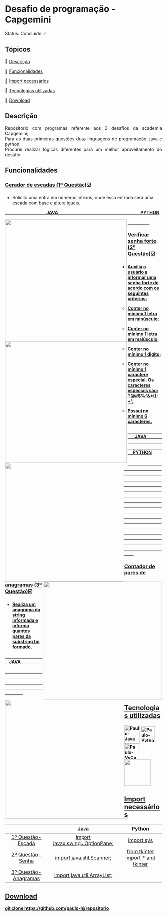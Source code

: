 <h1>Desafio de programação - Capgemini</h1> 

Status: Concluído :white_check_mark:

## Tópicos 

:small_blue_diamond: [Descrição](#descrição)

:small_blue_diamond: [Funcionalidades](#funcionalidades)

:small_blue_diamond: [Import necessários](#import-necessários)

:small_blue_diamond: [Tecnologias utilizadas](#tecnologias-utilizadas)

:small_blue_diamond: [Download](#download)

## Descrição

<p align="justify">
  Repositório com programas referente aos 3 desafios da academia Capgemini;<br />
  Para as duas primeiras questões duas linguagens de programação, java e python;<br />
  Procurei realizar lógicas diferentes para um melhor aproveitamento do desáfio.
</p>

## Funcionalidades

### <u><b>Gerador de escadas (1º Questão)</b></u>:ballot_box_with_check:
- Solicita uma entra em números inteiros, onde essa entrada será uma escada com base e altura iguais.
<p><u><b>&nbsp;&nbsp;&nbsp;&nbsp;&nbsp;&nbsp;&nbsp;&nbsp;&nbsp;&nbsp;&nbsp;&nbsp;&nbsp;&nbsp;&nbsp;&nbsp;&nbsp;&nbsp;&nbsp;&nbsp;&nbsp;&nbsp;&nbsp;&nbsp;&nbsp;&nbsp;&nbsp;&nbsp;&nbsp;&nbsp;&nbsp;&nbsp;&nbsp;&nbsp;&nbsp;&nbsp;&nbsp;&nbsp;&nbsp;&nbsp;JAVA&nbsp;&nbsp;&nbsp;&nbsp;&nbsp;&nbsp;&nbsp;&nbsp;&nbsp;&nbsp;&nbsp;&nbsp;&nbsp;&nbsp;&nbsp;&nbsp;&nbsp;&nbsp;&nbsp;&nbsp;&nbsp;&nbsp;&nbsp;&nbsp;&nbsp;&nbsp;&nbsp;&nbsp;&nbsp;&nbsp;&nbsp;&nbsp;&nbsp;&nbsp;&nbsp;&nbsp;&nbsp;&nbsp;&nbsp;&nbsp;&nbsp;&nbsp;&nbsp;&nbsp;&nbsp;&nbsp;&nbsp;&nbsp;&nbsp;&nbsp;&nbsp;&nbsp;&nbsp;&nbsp;&nbsp;&nbsp;&nbsp;&nbsp;&nbsp;&nbsp;&nbsp;&nbsp;&nbsp;&nbsp;&nbsp;&nbsp;&nbsp;&nbsp;&nbsp;&nbsp;&nbsp;&nbsp;&nbsp;&nbsp;&nbsp;&nbsp;&nbsp;&nbsp;&nbsp;&nbsp;PYTHON</p>

<img align="left" src="https://user-images.githubusercontent.com/95994249/154823815-120cd1f8-e599-477e-915f-afa72001e6da.gif" width="391px" />
<img align="left" src="https://user-images.githubusercontent.com/95994249/154825305-13e9528e-9d43-4bbc-b086-1ce94134322e.gif" width="391px" />

&nbsp;&nbsp;&nbsp;&nbsp;&nbsp;&nbsp;&nbsp;&nbsp;&nbsp;&nbsp;&nbsp;&nbsp;&nbsp;&nbsp;&nbsp;&nbsp;&nbsp;&nbsp;&nbsp;&nbsp;&nbsp;

### <u><b>Verificar senha forte (2º Questão)</b></u>:ballot_box_with_check:
  
  - Auxilia o usuário a informar uma senha forte de acordo com os seguintes critérios:

    - Conter no mínimo 1 letra em minúsculo;

    - Conter no mínimo 1 letra em maiúsculo;

    - Conter no mínimo 1 digito;

    - Conter no mínimo 1 caractere especial. Os caracteres especiais são: '**!@#$%^&\*()-+**';

    - Possui no mínimo 6 caracteres.


<p><u><b>&nbsp;&nbsp;&nbsp;&nbsp;&nbsp;&nbsp;&nbsp;&nbsp;&nbsp;&nbsp;&nbsp;&nbsp;&nbsp;&nbsp;&nbsp;&nbsp;&nbsp;&nbsp;&nbsp;&nbsp;&nbsp;&nbsp;&nbsp;&nbsp;&nbsp;&nbsp;&nbsp;&nbsp;&nbsp;&nbsp;&nbsp;&nbsp;&nbsp;&nbsp;&nbsp;&nbsp;&nbsp;&nbsp;&nbsp;&nbsp;JAVA&nbsp;&nbsp;&nbsp;&nbsp;&nbsp;&nbsp;&nbsp;&nbsp;&nbsp;&nbsp;&nbsp;&nbsp;&nbsp;&nbsp;&nbsp;&nbsp;&nbsp;&nbsp;&nbsp;&nbsp;&nbsp;&nbsp;&nbsp;&nbsp;&nbsp;&nbsp;&nbsp;&nbsp;&nbsp;&nbsp;&nbsp;&nbsp;&nbsp;&nbsp;&nbsp;&nbsp;&nbsp;&nbsp;&nbsp;&nbsp;&nbsp;&nbsp;&nbsp;&nbsp;&nbsp;&nbsp;&nbsp;&nbsp;&nbsp;&nbsp;&nbsp;&nbsp;&nbsp;&nbsp;&nbsp;&nbsp;&nbsp;&nbsp;&nbsp;&nbsp;&nbsp;&nbsp;&nbsp;&nbsp;&nbsp;&nbsp;&nbsp;&nbsp;&nbsp;&nbsp;&nbsp;&nbsp;&nbsp;&nbsp;&nbsp;&nbsp;&nbsp;&nbsp;&nbsp;&nbsp;&nbsp;&nbsp;&nbsp;&nbsp;&nbsp;&nbsp;PYTHON</p>
<div align="">
<img align="left" src="https://user-images.githubusercontent.com/95994249/154825897-425547a7-de73-4c27-b6a1-0c5de0e508eb.gif" width="380px" />
<img align="right" src="https://user-images.githubusercontent.com/95994249/154826093-f1031001-7ec4-44cd-ae29-44e6d789cda8.gif" width="380px" />
</div>
<h4>
&nbsp;&nbsp;&nbsp;&nbsp;&nbsp;&nbsp;&nbsp;&nbsp;&nbsp;&nbsp;&nbsp;&nbsp;&nbsp;&nbsp;&nbsp;&nbsp;&nbsp;&nbsp;&nbsp;&nbsp;&nbsp;&nbsp;&nbsp;&nbsp;&nbsp;&nbsp;&nbsp;&nbsp;&nbsp;&nbsp;&nbsp;&nbsp;&nbsp;&nbsp;&nbsp;&nbsp;&nbsp;&nbsp;&nbsp;&nbsp;&nbsp;&nbsp;&nbsp;&nbsp;&nbsp;&nbsp;&nbsp;&nbsp;&nbsp;&nbsp;&nbsp;&nbsp;&nbsp;&nbsp;&nbsp;&nbsp;&nbsp;&nbsp;&nbsp;&nbsp;&nbsp;&nbsp;&nbsp;&nbsp;&nbsp;&nbsp;&nbsp;&nbsp;&nbsp;&nbsp;&nbsp;&nbsp;&nbsp;&nbsp;&nbsp;&nbsp;&nbsp;&nbsp;&nbsp;&nbsp;&nbsp;&nbsp;&nbsp;&nbsp;&nbsp;&nbsp;&nbsp;&nbsp;&nbsp;&nbsp;&nbsp;&nbsp;&nbsp;&nbsp;&nbsp;&nbsp;&nbsp;&nbsp;&nbsp;&nbsp;&nbsp;&nbsp;&nbsp;&nbsp;&nbsp;&nbsp;&nbsp;&nbsp;&nbsp;&nbsp;&nbsp;&nbsp;&nbsp;&nbsp;&nbsp;&nbsp;&nbsp;&nbsp;&nbsp;&nbsp;&nbsp;&nbsp;&nbsp;&nbsp;&nbsp;&nbsp;&nbsp;&nbsp;&nbsp;&nbsp;&nbsp;&nbsp;&nbsp;&nbsp;&nbsp;&nbsp;&nbsp;&nbsp;&nbsp;&nbsp;&nbsp;&nbsp;&nbsp;&nbsp;&nbsp;&nbsp;&nbsp;&nbsp;&nbsp;&nbsp;&nbsp;&nbsp;&nbsp;&nbsp;&nbsp;&nbsp;&nbsp;&nbsp;&nbsp;&nbsp;&nbsp;&nbsp;&nbsp;&nbsp;&nbsp;&nbsp;&nbsp;&nbsp;&nbsp;&nbsp;&nbsp;&nbsp;&nbsp;&nbsp;&nbsp;&nbsp;&nbsp;&nbsp;&nbsp;&nbsp;&nbsp;&nbsp;&nbsp;&nbsp;&nbsp;&nbsp;&nbsp;&nbsp;&nbsp;&nbsp;&nbsp;&nbsp;&nbsp;&nbsp;&nbsp;&nbsp;&nbsp;&nbsp;&nbsp;&nbsp;&nbsp;&nbsp;&nbsp;&nbsp;&nbsp;&nbsp;&nbsp;&nbsp;&nbsp;&nbsp;&nbsp;&nbsp;&nbsp;&nbsp;&nbsp;&nbsp;&nbsp;&nbsp;&nbsp;&nbsp;&nbsp;&nbsp;&nbsp;&nbsp;&nbsp;&nbsp;&nbsp;&nbsp;&nbsp;&nbsp;&nbsp;&nbsp;&nbsp;&nbsp;&nbsp;&nbsp;&nbsp;&nbsp;&nbsp;&nbsp;&nbsp;&nbsp;&nbsp;&nbsp;&nbsp;&nbsp;&nbsp;&nbsp;&nbsp;&nbsp;&nbsp;&nbsp;&nbsp;&nbsp;&nbsp;&nbsp;&nbsp;&nbsp;&nbsp;&nbsp;&nbsp;&nbsp;&nbsp;&nbsp;&nbsp;&nbsp;&nbsp;&nbsp;&nbsp;&nbsp;&nbsp;&nbsp;&nbsp;&nbsp;&nbsp;&nbsp;&nbsp;&nbsp;&nbsp;&nbsp;&nbsp;&nbsp;&nbsp;&nbsp;&nbsp;&nbsp;&nbsp;&nbsp;&nbsp;&nbsp;&nbsp;&nbsp;&nbsp;&nbsp;&nbsp;&nbsp;&nbsp;&nbsp;&nbsp;&nbsp;&nbsp;&nbsp;&nbsp;&nbsp;&nbsp;&nbsp;&nbsp;&nbsp;&nbsp;&nbsp;&nbsp;&nbsp;&nbsp;&nbsp;&nbsp;&nbsp;&nbsp;&nbsp;&nbsp;&nbsp;&nbsp;&nbsp;&nbsp;&nbsp;&nbsp;&nbsp;&nbsp;&nbsp;&nbsp;&nbsp;&nbsp;&nbsp;&nbsp;&nbsp;&nbsp;&nbsp;&nbsp;&nbsp;&nbsp;&nbsp;&nbsp;&nbsp;&nbsp;&nbsp;&nbsp;&nbsp;&nbsp;&nbsp;&nbsp;&nbsp;&nbsp;&nbsp;&nbsp;&nbsp;&nbsp;&nbsp;&nbsp;&nbsp;&nbsp;&nbsp;&nbsp;&nbsp;&nbsp;&nbsp;&nbsp;&nbsp;&nbsp;&nbsp;&nbsp;&nbsp;&nbsp;&nbsp;&nbsp;&nbsp;&nbsp;&nbsp;&nbsp;&nbsp;&nbsp;&nbsp;&nbsp;&nbsp;&nbsp;&nbsp;&nbsp;&nbsp;&nbsp;&nbsp;&nbsp;&nbsp;&nbsp;&nbsp;&nbsp;&nbsp;&nbsp;&nbsp;&nbsp;&nbsp;&nbsp;&nbsp;&nbsp;&nbsp;&nbsp;&nbsp;&nbsp;&nbsp;&nbsp;&nbsp;&nbsp;&nbsp;&nbsp;&nbsp;&nbsp;&nbsp;&nbsp;&nbsp;&nbsp;&nbsp;&nbsp;&nbsp;&nbsp;&nbsp;&nbsp;&nbsp;&nbsp;&nbsp;&nbsp;&nbsp;&nbsp;&nbsp;&nbsp;&nbsp;&nbsp;&nbsp;&nbsp;&nbsp;&nbsp;&nbsp;&nbsp;&nbsp;&nbsp;&nbsp;&nbsp;&nbsp;&nbsp;&nbsp;&nbsp;&nbsp;&nbsp;&nbsp;&nbsp;&nbsp;&nbsp;&nbsp;&nbsp;&nbsp;&nbsp;&nbsp;&nbsp;&nbsp;&nbsp;&nbsp;&nbsp;&nbsp;&nbsp;&nbsp;&nbsp;&nbsp;&nbsp;&nbsp;&nbsp;&nbsp;&nbsp;&nbsp;&nbsp;&nbsp;&nbsp;&nbsp;&nbsp;&nbsp;&nbsp;&nbsp;&nbsp;&nbsp;&nbsp;&nbsp;&nbsp;&nbsp;&nbsp;&nbsp;&nbsp;&nbsp;&nbsp;&nbsp;&nbsp;&nbsp;&nbsp;&nbsp;&nbsp;&nbsp;&nbsp;&nbsp;&nbsp;&nbsp;&nbsp;&nbsp;&nbsp;&nbsp;&nbsp;&nbsp;&nbsp;&nbsp;&nbsp;&nbsp;&nbsp;&nbsp;&nbsp;&nbsp;&nbsp;&nbsp;&nbsp;&nbsp;&nbsp;&nbsp;&nbsp;&nbsp;&nbsp;&nbsp;&nbsp;&nbsp;&nbsp;&nbsp;&nbsp;&nbsp;&nbsp;&nbsp;&nbsp;&nbsp;&nbsp;&nbsp;&nbsp;&nbsp;&nbsp;&nbsp;&nbsp;&nbsp;&nbsp;&nbsp;&nbsp;&nbsp;&nbsp;&nbsp;&nbsp;&nbsp;&nbsp;&nbsp;&nbsp;&nbsp;&nbsp;&nbsp;&nbsp;&nbsp;&nbsp;&nbsp;&nbsp;&nbsp;&nbsp;&nbsp;&nbsp;&nbsp;&nbsp;&nbsp;&nbsp;&nbsp;&nbsp;&nbsp;&nbsp;&nbsp;&nbsp;&nbsp;&nbsp;&nbsp;&nbsp;&nbsp;&nbsp;&nbsp;&nbsp;&nbsp;&nbsp;&nbsp;&nbsp;&nbsp;&nbsp;&nbsp;&nbsp;&nbsp;&nbsp;&nbsp;&nbsp;&nbsp;&nbsp;&nbsp;&nbsp;&nbsp;&nbsp;&nbsp;&nbsp;&nbsp;&nbsp;&nbsp;&nbsp;&nbsp;&nbsp;&nbsp;&nbsp;&nbsp;&nbsp;&nbsp;</h4>
  
  
### <u><b>Contador de pares de anagramas (3º Questão)</b></u>:ballot_box_with_check:
  
  - Realiza um anagrama da string informada e informa quantos pares da substring foi formado.

<p><u><b>&nbsp;&nbsp;&nbsp;&nbsp;&nbsp;&nbsp;&nbsp;&nbsp;&nbsp;&nbsp;&nbsp;&nbsp;&nbsp;&nbsp;&nbsp;&nbsp;&nbsp;&nbsp;&nbsp;&nbsp;&nbsp;&nbsp;&nbsp;&nbsp;&nbsp;&nbsp;&nbsp;&nbsp;&nbsp;&nbsp;&nbsp;&nbsp;&nbsp;&nbsp;&nbsp;&nbsp;&nbsp;&nbsp;&nbsp;&nbsp;JAVA&nbsp;&nbsp;&nbsp;&nbsp;&nbsp;&nbsp;&nbsp;&nbsp;&nbsp;&nbsp;&nbsp;&nbsp;&nbsp;&nbsp;&nbsp;&nbsp;&nbsp;&nbsp</p>
<div align="">
<img align="left" src="https://user-images.githubusercontent.com/95994249/154826650-def3169e-0473-427c-9039-0eb3af381751.gif" width="380px" />

</div> &nbsp;&nbsp;&nbsp;&nbsp;&nbsp;&nbsp;&nbsp;&nbsp;&nbsp;&nbsp;&nbsp;&nbsp;&nbsp;&nbsp;&nbsp;&nbsp;&nbsp;&nbsp;&nbsp;&nbsp;&nbsp;&nbsp;&nbsp;&nbsp;&nbsp;&nbsp;&nbsp;&nbsp;&nbsp;&nbsp;&nbsp;&nbsp;&nbsp;&nbsp;&nbsp;&nbsp;&nbsp;&nbsp;&nbsp;&nbsp;&nbsp;&nbsp;&nbsp;&nbsp;&nbsp;&nbsp;&nbsp;&nbsp;&nbsp;&nbsp;&nbsp;&nbsp;&nbsp;&nbsp;&nbsp;&nbsp;&nbsp;&nbsp;&nbsp;&nbsp;&nbsp;&nbsp;&nbsp;&nbsp;&nbsp;&nbsp;&nbsp;&nbsp;&nbsp;&nbsp;&nbsp;&nbsp;&nbsp;&nbsp;&nbsp;&nbsp;&nbsp;&nbsp;&nbsp;&nbsp;&nbsp;&nbsp;&nbsp;&nbsp;&nbsp;&nbsp;&nbsp;&nbsp;&nbsp;&nbsp;&nbsp;&nbsp;&nbsp;&nbsp;&nbsp;&nbsp;&nbsp;&nbsp;&nbsp;&nbsp;&nbsp;&nbsp;&nbsp;&nbsp;&nbsp;&nbsp;&nbsp;&nbsp;&nbsp;&nbsp;&nbsp;&nbsp;&nbsp;&nbsp;&nbsp;&nbsp;&nbsp;&nbsp;&nbsp;&nbsp;&nbsp;&nbsp;&nbsp;&nbsp;&nbsp;&nbsp;&nbsp;&nbsp;&nbsp;&nbsp;&nbsp;&nbsp;&nbsp;&nbsp;&nbsp;&nbsp;&nbsp;&nbsp;&nbsp;&nbsp;&nbsp;&nbsp;&nbsp;&nbsp;&nbsp;&nbsp;&nbsp;&nbsp;&nbsp;&nbsp;&nbsp;&nbsp;&nbsp;&nbsp;&nbsp;&nbsp;&nbsp;&nbsp;&nbsp;&nbsp;&nbsp;

## Tecnologias utilizadas
<img align="center" alt="Paulo-Java" height="60" width="50" src="https://cdn.jsdelivr.net/gh/devicons/devicon/icons/java/java-original-wordmark.svg">
<img align="center" alt="Paulo-Python" height="50" width="45" src="https://cdn.jsdelivr.net/gh/devicons/devicon/icons/python/python-original-wordmark.svg">
<img align="center" alt="Paulo-VsCode" height="50" width="45" src="https://cdn.jsdelivr.net/gh/devicons/devicon/icons/vscode/vscode-original-wordmark.svg">
<img align="center" src="https://user-images.githubusercontent.com/95994249/154828270-f201dae6-c661-4bb7-8b2c-8560be9b28d7.png" width="85px" />
  
## Import necessários
|                        |                  Java                 |                Python                 |
| :--------------------: | :-----------------------------------: | :-----------------------------------: |
|   1º Questão-Escada    |    import javax.swing.JOptionPane;    |              import sys               |
|   2º Questão-Senha     |       import java.util.Scanner;       |   from tkinter import * and tkinter   |
|  3º Questão-Anagramas  |      import java.util.ArrayList;      |                                       |
  
## Download
git clone https://github.com/paulo-hj/repositorio
  
